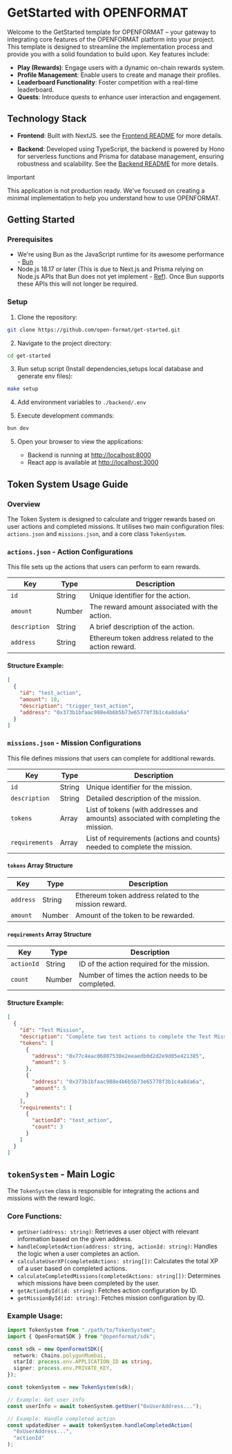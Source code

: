 # GetStarted with OPENFORMAT

Welcome to the GetStarted template for OPENFORMAT – your gateway to integrating core features of the OPENFORMAT platform into your project. This template is designed to streamline the implementation process and provide you with a solid foundation to build upon. Key features include:

- **Play (Rewards)**: Engage users with a dynamic on-chain rewards system.
- **Profile Management**: Enable users to create and manage their profiles.
- **Leaderboard Functionality**: Foster competition with a real-time leaderboard.
- **Quests**: Introduce quests to enhance user interaction and engagement.

## Technology Stack

- **Frontend**: Built with NextJS. see the [Frontend README](./frontend/README.md) for more details.

- **Backend**: Developed using TypeScript, the backend is powered by Hono for serverless functions and Prisma for database management, ensuring robustness and scalability. See the [Backend README](./backend/README.md) for more details.

> [!IMPORTANT]  
> This application is not production ready. We've focused on creating a minimal implementation to help you understand how to use OPENFORMAT.

## Getting Started

### Prerequisites

- We're using Bun as the JavaScript runtime for its awesome performance - [Bun](https://bun.sh/)
- Node.js 18.17 or later (This is due to Next.js and Prisma relying on Node.js APIs that Bun does not yet implement - [Ref](https://bun.sh/guides/ecosystem/nextjs)). Once Bun supports these APIs this will not longer be required.

### Setup

1. Clone the repository:

```bash
git clone https://github.com/open-format/get-started.git
```

2. Navigate to the project directory:

```bash
cd get-started
```

3. Run setup script (Install dependencies,setups local database and generate env files):

```bash
make setup
```

4. Add environment variables to `./backend/.env`

5. Execute development commands:

```bash
bun dev
```

5. Open your browser to view the applications:

   - Backend is running at [http://localhost:8000](http://localhost:8080)
   - React app is available at [http://localhost:3000](http://localhost:3000)

## Token System Usage Guide

### Overview

The Token System is designed to calculate and trigger rewards based on user actions and completed missions. It utilises two main configuration files: `actions.json` and `missions.json`, and a core class `TokenSystem`.

### `actions.json` - Action Configurations

This file sets up the actions that users can perform to earn rewards.

| Key           | Type   | Description                                          |
| ------------- | ------ | ---------------------------------------------------- |
| `id`          | String | Unique identifier for the action.                    |
| `amount`      | Number | The reward amount associated with the action.        |
| `description` | String | A brief description of the action.                   |
| `address`     | String | Ethereum token address related to the action reward. |

#### Structure Example:

```json
[
  {
    "id": "test_action",
    "amount": 10,
    "description": "trigger_test_action",
    "address": "0x373b1bfaac988e4b6b5b73e65778f3b1c4a8da6a"
  }
]
```

### `missions.json` - Mission Configurations

This file defines missions that users can complete for additional rewards.

| Key            | Type   | Description                                                                         |
| -------------- | ------ | ----------------------------------------------------------------------------------- |
| `id`           | String | Unique identifier for the mission.                                                  |
| `description`  | String | Detailed description of the mission.                                                |
| `tokens`       | Array  | List of tokens (with addresses and amounts) associated with completing the mission. |
| `requirements` | Array  | List of requirements (actions and counts) needed to complete the mission.           |

#### `tokens` Array Structure

| Key       | Type   | Description                                           |
| --------- | ------ | ----------------------------------------------------- |
| `address` | String | Ethereum token address related to the mission reward. |
| `amount`  | Number | Amount of the token to be rewarded.                   |

#### `requirements` Array Structure

| Key        | Type   | Description                                       |
| ---------- | ------ | ------------------------------------------------- |
| `actionId` | String | ID of the action required for the mission.        |
| `count`    | Number | Number of times the action needs to be completed. |

#### Structure Example:

```json
[
  {
    "id": "Test Mission",
    "description": "Complete two test actions to complete the Test Mission",
    "tokens": [
      {
        "address": "0x77c4eac06807538e2eeaedb0d2d2e9d05e421385",
        "amount": 5
      },
      {
        "address": "0x373b1bfaac988e4b6b5b73e65778f3b1c4a8da6a",
        "amount": 5
      }
    ],
    "requirements": [
      {
        "actionId": "test_action",
        "count": 3
      }
    ]
  }
]
```

## `tokenSystem` - Main Logic

The `TokenSystem` class is responsible for integrating the actions and missions with the reward logic.

### Core Functions:

- `getUser(address: string)`: Retrieves a user object with relevant information based on the given address.
- `handleCompletedAction(address: string, actionId: string)`: Handles the logic when a user completes an action.
- `calculateUserXP(completedActions: string[])`: Calculates the total XP of a user based on completed actions.
- `calculateCompletedMissions(completedActions: string[])`: Determines which missions have been completed by the user.
- `getActionById(id: string)`: Fetches action configuration by ID.
- `getMissionById(id: string)`: Fetches mission configuration by ID.

### Example Usage:

```typescript
import TokenSystem from "./path/to/TokenSystem";
import { OpenFormatSDK } from "@openformat/sdk";

const sdk = new OpenFormatSDK({
  network: Chains.polygonMumbai,
  starId: process.env.APPLICATION_ID as string,
  signer: process.env.PRIVATE_KEY,
});

const tokenSystem = new TokenSystem(sdk);

// Example: Get user info
const userInfo = await tokenSystem.getUser("0xUserAddress...");

// Example: Handle completed action
const updatedUser = await tokenSystem.handleCompletedAction(
  "0xUserAddress...",
  "actionId"
);
```
